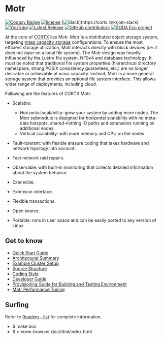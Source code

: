 # Motr

[![Codacy Badge](https://app.codacy.com/project/badge/Grade/a3d60ecc5d8942c9a4b04bcf4b60bf20)](https://www.codacy.com/gh/Seagate/cortx/dashboard?utm_source=github.com&amp;utm_medium=referral&amp;utm_content=Seagate/cortx&amp;utm_campaign=Badge_Grade)
[![license](https://img.shields.io/badge/License-Apache%202.0-blue.svg)](https://github.com/Seagate/cortx/blob/main/LICENSE)
[![Slack](https://img.shields.io/badge/chat-on%20Slack-blue")](https://cortx.link/join-slack)
[![YouTube](https://img.shields.io/badge/Video-YouTube-red)](https://cortx.link/videos)
[![Latest Release](https://img.shields.io/github/v/release/Seagate/cortx?label=Latest%20Release)](https://github.com/seagate/cortx/releases/latest)
[![GitHub contributors](https://img.shields.io/github/contributors/Seagate/cortx)](https://github.com/Seagate/cortx/graphs/contributors/)
[![SODA Eco project](https://img.shields.io/badge/SODA-ECO%20Project-9cf)](./doc/Soda-welcome-page.md)

At the core of [CORTX](https://github.com/Seagate/cortx) lies Motr.  Motr is a distributed object storage system, targeting [mass capacity storage](https://www.seagate.com/products/storage/object-storage-software/)
configurations. To ensure the most efficient storage utilization, Motr interacts directly with block devices (i.e. it does not _layer_ on a local file system).  The Motr design was heavily influenced by the Lustre file system, NFSv4 and database technology. It must be noted that traditional file system properties (hierarchical directory namespace, strong POSIX consistency guarantees, etc.) are no longer desirable or achievable at mass capacity. Instead, Motr is a more general storage system that provides an optional file system interface. This allows wider range of deployments, including cloud.

Following are the features of CORTX Motr:

-   Scalable: 
    -   Horizontal scalability: grow your system by adding more nodes. The Motr submodule is designed for horizontal scalability with no meta-data hotspots, shared-nothing IO paths and extensions running on additional nodes.
    -   Vertical scalability: with more memory and CPU on the nodes.
  
-   Fault-tolerant: with flexible erasure coding that takes hardware and network topology into account.

-   Fast network raid repairs.

-   Observable: with built-in monitoring that collects detailed information about the system behavior.

-   Extensible.

-   Extension interface.

-   Flexible transactions.

-   Open source.

-   Portable: runs in user space and can be easily ported to any version of Linux.

## Get to know

-   [Quick Start Guide](/doc/Quick-Start-Guide.rst)
-   [Architectural Summary](/doc/motr-in-prose.md)
-   [Example Cluster Setup](https://github.com/Seagate/cortx-motr/discussions/285)
-   [Source Structure](/doc/source-structure.md)
-   [Coding Style](/doc/coding-style.md)
-   [Developer Guide](/doc/motr-developer-guide.md)
-   [Provisioning Guide for Building and Testing Environment](/scripts/provisioning/README.md)
-   [Motr Performance Tuning](https://github.com/Seagate/cortx-motr/wiki/Motr-Performance-Tuning)

## Surfing

Refer to [Reading - list](/doc/reading-list.md) for complete information.
-   $ make doc
-   $ x-www-browser doc/html/index.html
